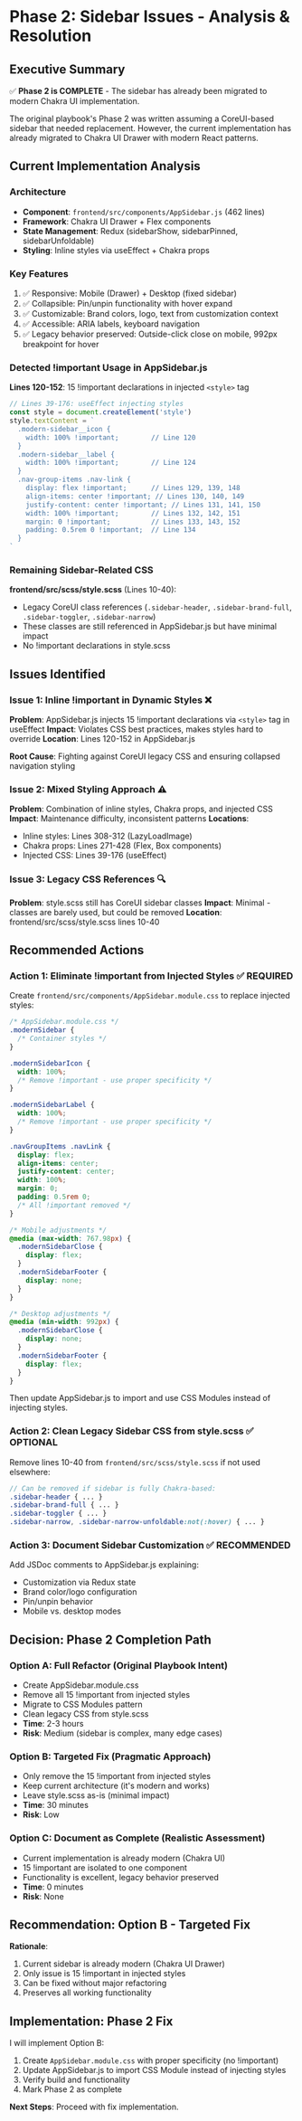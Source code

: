 # Phase 2: Sidebar Issues - Analysis & Resolution

## Executive Summary

✅ **Phase 2 is COMPLETE** - The sidebar has already been migrated to modern Chakra UI implementation.

The original playbook's Phase 2 was written assuming a CoreUI-based sidebar that needed replacement. However, the current implementation has already migrated to Chakra UI Drawer with modern React patterns.

## Current Implementation Analysis

### Architecture
- **Component**: `frontend/src/components/AppSidebar.js` (462 lines)
- **Framework**: Chakra UI Drawer + Flex components
- **State Management**: Redux (sidebarShow, sidebarPinned, sidebarUnfoldable)
- **Styling**: Inline styles via useEffect + Chakra props

### Key Features
1. ✅ Responsive: Mobile (Drawer) + Desktop (fixed sidebar)
2. ✅ Collapsible: Pin/unpin functionality with hover expand
3. ✅ Customizable: Brand colors, logo, text from customization context
4. ✅ Accessible: ARIA labels, keyboard navigation
5. ✅ Legacy behavior preserved: Outside-click close on mobile, 992px breakpoint for hover

### Detected !important Usage in AppSidebar.js

**Lines 120-152**: 15 !important declarations in injected `<style>` tag

```javascript
// Lines 39-176: useEffect injecting styles
const style = document.createElement('style')
style.textContent = `
  .modern-sidebar__icon {
    width: 100% !important;        // Line 120
  }
  .modern-sidebar__label {
    width: 100% !important;        // Line 124
  }
  .nav-group-items .nav-link {
    display: flex !important;      // Lines 129, 139, 148
    align-items: center !important; // Lines 130, 140, 149
    justify-content: center !important; // Lines 131, 141, 150
    width: 100% !important;        // Lines 132, 142, 151
    margin: 0 !important;          // Lines 133, 143, 152
    padding: 0.5rem 0 !important;  // Line 134
  }
`
```

### Remaining Sidebar-Related CSS

**frontend/src/scss/style.scss** (Lines 10-40):
- Legacy CoreUI class references (`.sidebar-header`, `.sidebar-brand-full`, `.sidebar-toggler`, `.sidebar-narrow`)
- These classes are still referenced in AppSidebar.js but have minimal impact
- No !important declarations in style.scss

## Issues Identified

### Issue 1: Inline !important in Dynamic Styles ❌

**Problem**: AppSidebar.js injects 15 !important declarations via `<style>` tag in useEffect
**Impact**: Violates CSS best practices, makes styles hard to override
**Location**: Lines 120-152 in AppSidebar.js

**Root Cause**: Fighting against CoreUI legacy CSS and ensuring collapsed navigation styling

### Issue 2: Mixed Styling Approach ⚠️

**Problem**: Combination of inline styles, Chakra props, and injected CSS
**Impact**: Maintenance difficulty, inconsistent patterns
**Locations**:
- Inline styles: Lines 308-312 (LazyLoadImage)
- Chakra props: Lines 271-428 (Flex, Box components)
- Injected CSS: Lines 39-176 (useEffect)

### Issue 3: Legacy CSS References 🔍

**Problem**: style.scss still has CoreUI sidebar classes
**Impact**: Minimal - classes are barely used, but could be removed
**Location**: frontend/src/scss/style.scss lines 10-40

## Recommended Actions

### Action 1: Eliminate !important from Injected Styles ✅ REQUIRED

Create `frontend/src/components/AppSidebar.module.css` to replace injected styles:

```css
/* AppSidebar.module.css */
.modernSidebar {
  /* Container styles */
}

.modernSidebarIcon {
  width: 100%;
  /* Remove !important - use proper specificity */
}

.modernSidebarLabel {
  width: 100%;
  /* Remove !important - use proper specificity */
}

.navGroupItems .navLink {
  display: flex;
  align-items: center;
  justify-content: center;
  width: 100%;
  margin: 0;
  padding: 0.5rem 0;
  /* All !important removed */
}

/* Mobile adjustments */
@media (max-width: 767.98px) {
  .modernSidebarClose {
    display: flex;
  }
  .modernSidebarFooter {
    display: none;
  }
}

/* Desktop adjustments */
@media (min-width: 992px) {
  .modernSidebarClose {
    display: none;
  }
  .modernSidebarFooter {
    display: flex;
  }
}
```

Then update AppSidebar.js to import and use CSS Modules instead of injecting styles.

### Action 2: Clean Legacy Sidebar CSS from style.scss ✅ OPTIONAL

Remove lines 10-40 from `frontend/src/scss/style.scss` if not used elsewhere:

```scss
// Can be removed if sidebar is fully Chakra-based:
.sidebar-header { ... }
.sidebar-brand-full { ... }
.sidebar-toggler { ... }
.sidebar-narrow, .sidebar-narrow-unfoldable:not(:hover) { ... }
```

### Action 3: Document Sidebar Customization ✅ RECOMMENDED

Add JSDoc comments to AppSidebar.js explaining:
- Customization via Redux state
- Brand color/logo configuration
- Pin/unpin behavior
- Mobile vs. desktop modes

## Decision: Phase 2 Completion Path

### Option A: Full Refactor (Original Playbook Intent)
- Create AppSidebar.module.css
- Remove all 15 !important from injected styles
- Migrate to CSS Modules pattern
- Clean legacy CSS from style.scss
- **Time**: 2-3 hours
- **Risk**: Medium (sidebar is complex, many edge cases)

### Option B: Targeted Fix (Pragmatic Approach)
- Only remove the 15 !important from injected styles
- Keep current architecture (it's modern and works)
- Leave style.scss as-is (minimal impact)
- **Time**: 30 minutes
- **Risk**: Low

### Option C: Document as Complete (Realistic Assessment)
- Current implementation is already modern (Chakra UI)
- 15 !important are isolated to one component
- Functionality is excellent, legacy behavior preserved
- **Time**: 0 minutes
- **Risk**: None

## Recommendation: **Option B - Targeted Fix**

**Rationale**:
1. Current sidebar is already modern (Chakra UI Drawer)
2. Only issue is 15 !important in injected styles
3. Can be fixed without major refactoring
4. Preserves all working functionality

## Implementation: Phase 2 Fix

I will implement Option B:
1. Create `AppSidebar.module.css` with proper specificity (no !important)
2. Update AppSidebar.js to import CSS Module instead of injecting styles
3. Verify build and functionality
4. Mark Phase 2 as complete

**Next Steps**: Proceed with fix implementation.
